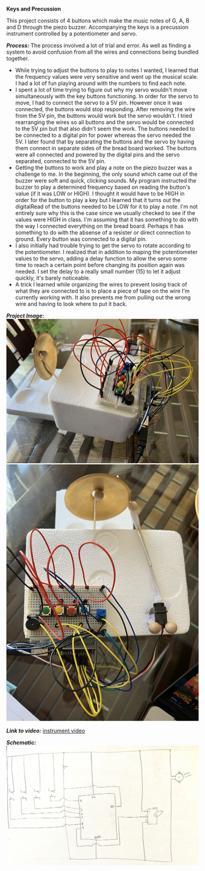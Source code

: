 
**Keys and Precussion**

This project consists of 4 buttons which make the music notes of G, A, B and D through the piezo buzzer. Accompanying the keys is a precussion instrument controlled by a potentiometer and servo. 

***Process:***
The process involved a lot of trial and error. As well as finding a system to avoid confusion from all the wires and connections being bundled together.
- While trying to adjust the buttons to play to notes I wanted, I learned that the frequency values were very sensitive and went up the musical scale. I had a lot of fun playing around with the numbers to find each note. 
- I spent a lot of time trying to figure out why my servo wouldn't move simultaneously with the key buttons functioning. In order for the servo to move, I had to connect the servo to a 5V pin. However once it was connected, the buttons would stop responding. After removing the wire from the 5V pin, the buttons would work but the servo wouldn't. I tried rearranging the wires so all buttons and the servo would be connected to the 5V pin but that also didn't seem the work. The buttons needed to be connected to a digital pin for power whereas the servo needed the 5V. I later found that by separating the buttons and the servo by having them connect in separate sides of the bread board worked. The buttons were all connected and powered by the digital pins and the servo separated, connected to the 5V pin. 
- Getting the buttons to work and play a note on the piezo buzzer was a challenge to me. In the beginning, the only sound which came out of the buzzer were soft and quick, clicking sounds. My program instructed the buzzer to play a determined frequency based on reading the button's value (if it was LOW or HIGH). I thought it would have to be HIGH in order for the button to play a key but I learned that it turns out the digitalRead of the buttons needed to be LOW for it to play a note. I'm not entirely sure why this is the case since we usually checked to see if the values were HIGH in class. I'm assuming that it has something to do with the way I connected everything on the bread board. Perhaps it has something to do with the absense of a resister or direct connection to ground. Every button was connected to a digital pin.
- I also initially had trouble trying to get the servo to rotate according to the potentiometer. I realized that in addition to maping the potentiometer values to the servo, adding a delay function to allow the servo some time to reach a certain point before changing its position again was needed. I set the delay to a really small number (15) to let it adjust quickly, it's barely noticeable. 
- A trick I learned while organizing the wires to prevent losing track of what they are connected to is to place a piece of tape on the wire I'm currently working with. It also prevents me from pulling out the wrong wire and having to look where to put it back. 

***Project Image:***
![](side.jpeg)
![](top.jpeg)

***Link to video:*** 
[instrument video](https://youtu.be/RgEzpMnkCD0) 

***Schematic:*** 
![](instrument_schematic.jpeg)
